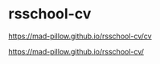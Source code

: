 # rsschool-cv

https://mad-pillow.github.io/rsschool-cv/cv

https://mad-pillow.github.io/rsschool-cv/

